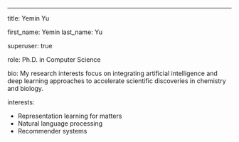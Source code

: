 ---
title: Yemin Yu

first_name: Yemin
last_name: Yu

superuser: true

role: Ph.D. in Computer Science

bio: My research interests focus on integrating artificial intelligence and deep learning approaches to accelerate scientific discoveries in chemistry and biology. 

interests:
  - Representation learning for matters
  - Natural language processing
  - Recommender systems

